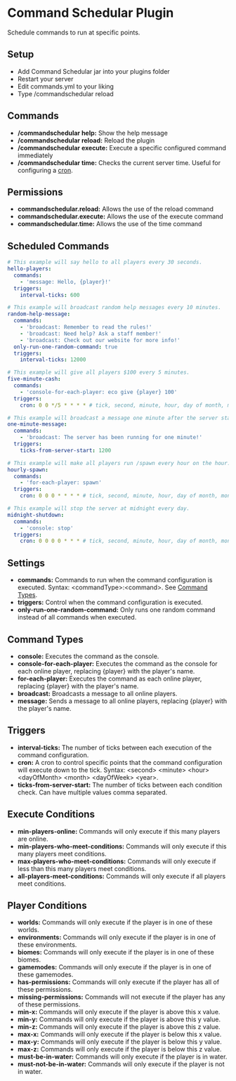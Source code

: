# Command Schedular Plugin
Schedule commands to run at specific points.

## Setup
- Add Command Schedular jar into your plugins folder
- Restart your server
- Edit commands.yml to your liking
- Type /commandschedular reload

## Commands
- **/commandschedular help:** Show the help message
- **/commandschedular reload:** Reload the plugin
- **/commandschedular execute:** Execute a specific configured command immediately
- **/commandschedular time:** Checks the current server time. Useful for configuring a [cron](#triggers).

## Permissions
- **commandschedular.reload:** Allows the use of the reload command
- **commandschedular.execute:** Allows the use of the execute command
- **commandschedular.time:** Allows the use of the time command

## Scheduled Commands
```yaml
# This example will say hello to all players every 30 seconds.
hello-players:
  commands:
    - 'message: Hello, {player}!'
  triggers:
    interval-ticks: 600

# This example will broadcast random help messages every 10 minutes.
random-help-message:
  commands:
    - 'broadcast: Remember to read the rules!'
    - 'broadcast: Need help? Ask a staff member!'
    - 'broadcast: Check out our website for more info!'
  only-run-one-random-command: true
  triggers:
    interval-ticks: 12000

# This example will give all players $100 every 5 minutes.
five-minute-cash:
  commands:
    - 'console-for-each-player: eco give {player} 100'
  triggers:
    cron: 0 0 */5 * * * * # tick, second, minute, hour, day of month, month, day of week

# This example will broadcast a message one minute after the server starts.
one-minute-message:
  commands:
    - 'broadcast: The server has been running for one minute!'
  triggers:
    ticks-from-server-start: 1200

# This example will make all players run /spawn every hour on the hour.
hourly-spawn:
  commands:
    - 'for-each-player: spawn'
  triggers:
    cron: 0 0 0 * * * * # tick, second, minute, hour, day of month, month, day of week

# This example will stop the server at midnight every day.
midnight-shutdown:
  commands:
    - 'console: stop'
  triggers:
    cron: 0 0 0 0 * * * # tick, second, minute, hour, day of month, month, day of week
```

## Settings
- **commands:** Commands to run when the command configuration is executed. Syntax: &lt;commandType&gt;:&lt;command&gt;. See [Command Types](#command-types).
- **triggers:** Control when the command configuration is executed.
- **only-run-one-random-command:** Only runs one random command instead of all commands when executed.

## Command Types
- **console:** Executes the command as the console.
- **console-for-each-player:** Executes the command as the console for each online player, replacing {player} with the player's name.
- **for-each-player:** Executes the command as each online player, replacing {player} with the player's name.
- **broadcast:** Broadcasts a message to all online players.
- **message:** Sends a message to all online players, replacing {player} with the player's name.

## Triggers
- **interval-ticks:** The number of ticks between each execution of the command configuration.
- **cron:** A cron to control specific points that the command configuration will execute down to the tick. Syntax: &lt;second&gt; &lt;minute&gt; &lt;hour&gt; &lt;dayOfMonth&gt; &lt;month&gt; &lt;dayOfWeek&gt; &lt;year&gt;.
- **ticks-from-server-start:** The number of ticks between each condition check. Can have multiple values comma separated.

## Execute Conditions
- **min-players-online:** Commands will only execute if this many players are online.
- **min-players-who-meet-conditions:** Commands will only execute if this many players meet conditions.
- **max-players-who-meet-conditions:** Commands will only execute if less than this many players meet conditions.
- **all-players-meet-conditions:** Commands will only execute if all players meet conditions.

## Player Conditions
- **worlds:** Commands will only execute if the player is in one of these worlds.
- **environments:** Commands will only execute if the player is in one of these environments.
- **biomes:** Commands will only execute if the player is in one of these biomes.
- **gamemodes:** Commands will only execute if the player is in one of these gamemodes.
- **has-permissions:** Commands will only execute if the player has all of these permissions.
- **missing-permissions:** Commands will not execute if the player has any of these permissions.
- **min-x:** Commands will only execute if the player is above this x value.
- **min-y:** Commands will only execute if the player is above this y value.
- **min-z:** Commands will only execute if the player is above this z value.
- **max-x:** Commands will only execute if the player is below this x value.
- **max-y:** Commands will only execute if the player is below this y value.
- **max-z:** Commands will only execute if the player is below this z value.
- **must-be-in-water:** Commands will only execute if the player is in water.
- **must-not-be-in-water:** Commands will only execute if the player is not in water.